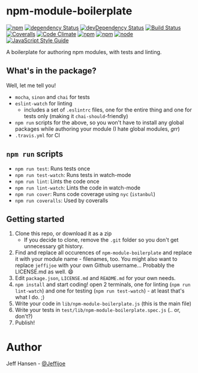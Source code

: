 # npm-module-boilerplate

[![npm](https://img.shields.io/npm/v/npm-module-boilerplate.svg?maxAge=1000)](https://www.npmjs.com/package/npm-module-boilerplate)
[![dependency Status](https://img.shields.io/david/jeffijoe/npm-module-boilerplate.svg?maxAge=1000)](https://david-dm.org/jeffijoe/npm-module-boilerplate)
[![devDependency Status](https://img.shields.io/david/dev/jeffijoe/npm-module-boilerplate.svg?maxAge=1000)](https://david-dm.org/jeffijoe/npm-module-boilerplate)
[![Build Status](https://img.shields.io/travis/jeffijoe/npm-module-boilerplate.svg?maxAge=1000)](https://travis-ci.org/jeffijoe/npm-module-boilerplate)
[![Coveralls](https://img.shields.io/coveralls/jeffijoe/npm-module-boilerplate.svg?maxAge=1000)](https://coveralls.io/github/jeffijoe/npm-module-boilerplate)
[![Code Climate](https://img.shields.io/codeclimate/github/jeffijoe/npm-module-boilerplate.svg?maxAge=1000)](https://codeclimate.com/github/jeffijoe/npm-module-boilerplate)
[![npm](https://img.shields.io/npm/dt/npm-module-boilerplate.svg?maxAge=1000)](https://www.npmjs.com/package/npm-module-boilerplate)
[![npm](https://img.shields.io/npm/l/npm-module-boilerplate.svg?maxAge=1000)](https://github.com/jeffijoe/npm-module-boilerplate/blob/master/LICENSE.md)
[![node](https://img.shields.io/node/v/npm-module-boilerplate.svg?maxAge=1000)](https://www.npmjs.com/package/npm-module-boilerplate)
[![JavaScript Style Guide](https://img.shields.io/badge/code%20style-standard-brightgreen.svg)](http://standardjs.com/)

A boilerplate for authoring npm modules, with tests and linting.

## What's in the package?

Well, let me tell you!

* `mocha`, `sinon` and `chai` for tests
* `eslint-watch` for linting
    * includes a set of `.eslintrc` files, one for the entire thing and one for tests only (making it `chai-should`-friendly)
* `npm run` scripts for the above, so you won't have to install any global packages while authoring your module (I hate global modules, *grr*)
* `.travis.yml` for CI

## `npm run` scripts

* `npm run test`: Runs tests once
* `npm run test-watch`: Runs tests in watch-mode
* `npm run lint`: Lints the code once
* `npm run lint-watch`: Lints the code in watch-mode
* `npm run cover`: Runs code coverage using `nyc` (`istanbul`)
* `npm run coveralls`: Used by coveralls

## Getting started

1. Clone this repo, or download it as a zip
    * If you decide to clone, remove the `.git` folder so you don't get unnecessary git history.
2. Find and replace all occurences of `npm-module-boilerplate` and replace
   it with your module name - filenames, too. You might also want to replace `jeffijoe` with your own Github username... Probably the LICENSE.md as well. :smile:
3. Edit `package.json`, `LICENSE.md` and `README.md` for your own needs.
4. `npm install` and start coding! open 2 terminals, one for linting (`npm run lint-watch`) and one for testing (`npm run test-watch`) - at least that's what I do. ;)
5. Write your code in `lib/npm-module-boilerplate.js` (this is the main file)
6. Write your tests in `test/lib/npm-module-boilerplate.spec.js` (.. or, don't?)
7. Publish!

# Author

Jeff Hansen - [@Jeffijoe](https://twitter.com/Jeffijoe)
